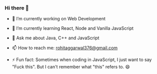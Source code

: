 ### Hi there 👋

<!--
**psycho376/psycho376** is a ✨ _special_ ✨ repository because its `README.md` (this file) appears on your GitHub profile.

Here are some ideas to get you started:
- 👯 I’m looking to collaborate on ...
- 🤔 I’m looking for help with ...
- 😄 Pronouns: ...
-->

- 🔭 I’m currently working on Web Development
- 🌱 I’m currently learning React, Node and Vanilla JavaScript
- 💬 Ask me about Java, C++ and JavaScript
- 📫 How to reach me: rohitaggarwal376@gmail.com

- ⚡ Fun fact: Sometimes when coding in JavaScript, I just want to say "Fuck this". But I can't remember what "this" refers to. 😄


